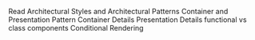 Read
Architectural Styles and Architectural Patterns
Container and Presentation Pattern
Container Details
Presentation Details
functional vs class components
Conditional Rendering